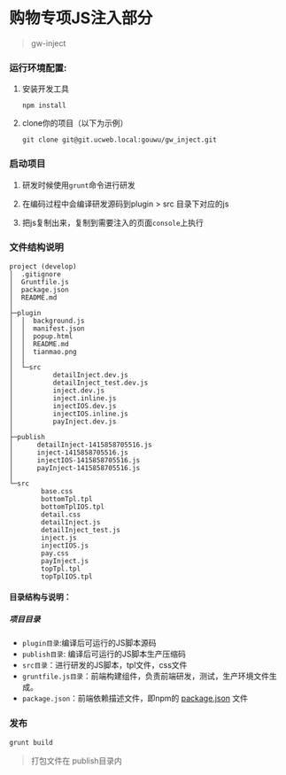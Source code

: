 # 购物专项JS注入部分
> gw-inject


### 运行环境配置:

1. 安装开发工具 

    ```shell
    npm install
    ```
1. clone你的项目（以下为示例）

    ```shell
    git clone git@git.ucweb.local:gouwu/gw_inject.git
    ```

### 启动项目

1. 研发时候使用`grunt`命令进行研发

2. 在编码过程中会编译研发源码到plugin > src 目录下对应的js

3. 把js复制出来，复制到需要注入的页面`console`上执行


### 文件结构说明

```
project (develop)
│  .gitignore
│  Gruntfile.js
│  package.json
│  README.md
│
├─plugin
│  │  background.js
│  │  manifest.json
│  │  popup.html
│  │  README.md
│  │  tianmao.png
│  │
│  └─src
│          detailInject.dev.js
│          detailInject_test.dev.js
│          inject.dev.js
│          inject.inline.js
│          injectIOS.dev.js
│          injectIOS.inline.js
│          payInject.dev.js
│
├─publish
│      detailInject-1415858705516.js
│      inject-1415858705516.js
│      injectIOS-1415858705516.js
│      payInject-1415858705516.js
│
└─src
        base.css
        bottomTpl.tpl
        bottomTplIOS.tpl
        detail.css
        detailInject.js
        detailInject_test.js
        inject.js
        injectIOS.js
        pay.css
        payInject.js
        topTpl.tpl
        topTplIOS.tpl

```

#### 目录结构与说明：

##### 项目目录
* ``plugin目录``:编译后可运行的JS脚本源码
* ``publish目录``: 编译后可运行的JS脚本生产压缩码
* ``src目录``：进行研发的JS脚本，tpl文件，css文件
* ``gruntfile.js目录``：前端构建组件，负责前端研发，测试，生产环境文件生成。
* ``package.json``：前端依赖描述文件，即npm的 [package.json](https://www.npmjs.org/doc/files/package.json.html) 文件

### 发布
```sh
grunt build
```
> 打包文件在 publish目录内